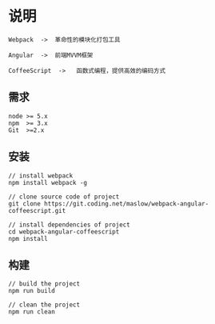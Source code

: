 说明
===
    
    Webpack  ->  革命性的模块化打包工具

    Angular  ->  前端MVVM框架

    CoffeeScript  ->   函数式编程，提供高效的编码方式
    

需求
---

    node >= 5.x
    npm  >= 3.x
    Git  >=2.x

安装
---

```
// install webpack
npm install webpack -g

// clone source code of project
git clone https://git.coding.net/maslow/webpack-angular-coffeescript.git

// install dependencies of project
cd webpack-angular-coffeescript
npm install
```

构建
---

```
// build the project
npm run build  

// clean the project
npm run clean
```